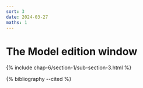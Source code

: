 ```yaml
---
sort: 3
date: 2024-03-27
maths: 1
---
```


# The Model edition window

{% include chap-6/section-1/sub-section-3.html %}

{% bibliography --cited %}

